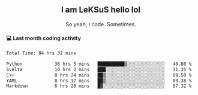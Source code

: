 <h2 align="center">I am LeKSuS hello lol</h2>
<p align="center">So yeah, I code. Sometimes.</p>

#### :computer: Last month coding activity
<!--START_SECTION:waka-->

```txt
Total Time: 84 hrs 32 mins

Python            36 hrs 5 mins   ██████████▒░░░░░░░░░░░░░░   40.80 %
Svelte            10 hrs 2 mins   ███░░░░░░░░░░░░░░░░░░░░░░   11.35 %
C++               8 hrs 24 mins   ██▒░░░░░░░░░░░░░░░░░░░░░░   09.50 %
YAML              8 hrs 17 mins   ██▒░░░░░░░░░░░░░░░░░░░░░░   09.38 %
Markdown          6 hrs 28 mins   █▓░░░░░░░░░░░░░░░░░░░░░░░   07.32 %
```

<!--END_SECTION:waka-->
